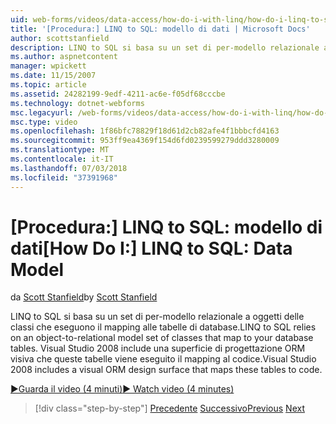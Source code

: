 ```yaml
---
uid: web-forms/videos/data-access/how-do-i-with-linq/how-do-i-linq-to-sql-data-model
title: '[Procedura:] LINQ to SQL: modello di dati | Microsoft Docs'
author: scottstanfield
description: LINQ to SQL si basa su un set di per-modello relazionale a oggetti delle classi che eseguono il mapping alle tabelle di database. Visual Studio 2008 include una superficie di progettazione visiva ORM...
ms.author: aspnetcontent
manager: wpickett
ms.date: 11/15/2007
ms.topic: article
ms.assetid: 24282199-9edf-4211-ac6e-f05df68cccbe
ms.technology: dotnet-webforms
msc.legacyurl: /web-forms/videos/data-access/how-do-i-with-linq/how-do-i-linq-to-sql-data-model
msc.type: video
ms.openlocfilehash: 1f86bfc78829f18d61d2cb82afe4f1bbbcfd4163
ms.sourcegitcommit: 953ff9ea4369f154d6fd0239599279ddd3280009
ms.translationtype: MT
ms.contentlocale: it-IT
ms.lasthandoff: 07/03/2018
ms.locfileid: "37391968"
---
```

<a name="how-do-i-linq-to-sql-data-model"></a><span data-ttu-id="69114-104">[Procedura:] LINQ to SQL: modello di dati</span><span class="sxs-lookup"><span data-stu-id="69114-104">[How Do I:] LINQ to SQL: Data Model</span></span>
====================
<span data-ttu-id="69114-105">da [Scott Stanfield](https://github.com/scottstanfield)</span><span class="sxs-lookup"><span data-stu-id="69114-105">by [Scott Stanfield](https://github.com/scottstanfield)</span></span>

<span data-ttu-id="69114-106">LINQ to SQL si basa su un set di per-modello relazionale a oggetti delle classi che eseguono il mapping alle tabelle di database.</span><span class="sxs-lookup"><span data-stu-id="69114-106">LINQ to SQL relies on an object-to-relational model set of classes that map to your database tables.</span></span> <span data-ttu-id="69114-107">Visual Studio 2008 include una superficie di progettazione ORM visiva che queste tabelle viene eseguito il mapping al codice.</span><span class="sxs-lookup"><span data-stu-id="69114-107">Visual Studio 2008 includes a visual ORM design surface that maps these tables to code.</span></span>

[<span data-ttu-id="69114-108">&#9654;Guarda il video (4 minuti)</span><span class="sxs-lookup"><span data-stu-id="69114-108">&#9654; Watch video (4 minutes)</span></span>](https://channel9.msdn.com/Blogs/ASP-NET-Site-Videos/how-do-i-linq-to-sql-data-model)

> [!div class="step-by-step"]
> <span data-ttu-id="69114-109">[Precedente](how-do-i-linq-to-sql-overview.md)
> [Successivo](how-do-i-linq-to-sql-querying-the-database.md)</span><span class="sxs-lookup"><span data-stu-id="69114-109">[Previous](how-do-i-linq-to-sql-overview.md)
[Next](how-do-i-linq-to-sql-querying-the-database.md)</span></span>
